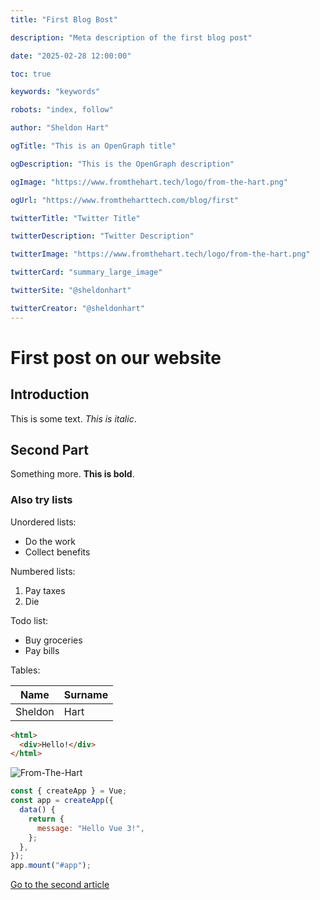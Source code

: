 ```yaml
---
title: "First Blog Bost"

description: "Meta description of the first blog post"

date: "2025-02-28 12:00:00"

toc: true

keywords: "keywords"

robots: "index, follow"

author: "Sheldon Hart"

ogTitle: "This is an OpenGraph title"

ogDescription: "This is the OpenGraph description"

ogImage: "https://www.fromthehart.tech/logo/from-the-hart.png"

ogUrl: "https://www.fromtheharttech.com/blog/first"

twitterTitle: "Twitter Title"

twitterDescription: "Twitter Description"

twitterImage: "https://www.fromthehart.tech/logo/from-the-hart.png"

twitterCard: "summary_large_image"

twitterSite: "@sheldonhart"

twitterCreator: "@sheldonhart"
---
```


# First post on our website

## Introduction

This is some text. _This is italic_.

## Second Part

Something more. **This is bold**.

### Also try lists

Unordered lists:

- Do the work
- Collect benefits

Numbered lists:

1. Pay taxes
2. Die

Todo list:

- Buy groceries
- Pay bills

Tables:

| Name    | Surname |
| ------- | ------- |
| Sheldon | Hart    |

```html
<html>
  <div>Hello!</div>
</html>
```

![From-The-Hart](/logo/from-the-hart.png)

```javascript
const { createApp } = Vue;
const app = createApp({
  data() {
    return {
      message: "Hello Vue 3!",
    };
  },
});
app.mount("#app");
```

[Go to the second article](/blog/second)
